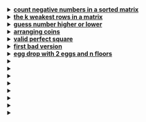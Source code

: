 <details>
  <summary><strong><a href=https://leetcode.com/problems/count-negative-numbers-in-a-sorted-matrix/>count negative numbers in a sorted matrix</a></strong></summary>

```cpp
// time: 10 minutes
class Solution {
public:
    int count_neg_numbers(vector<int>& nums) {
        int left = 0;
        int right = nums.size() - 1;
        int cnt = 0;
        while(left <= right) {
            int mid = (left + right) / 2;
            if(nums[mid] >= 0)
                left = mid + 1;
            else if(nums[mid] < 0) {
                cnt += (right - mid) + 1;
                right = mid - 1;
            }
        }
        return cnt;
    }

    int countNegatives(vector<vector<int>>& grid) {
        int res = 0;
        for(int i = 0; i < grid.size(); i++) {
            res += count_neg_numbers(grid[i]);
        }
        return res;
    }
};
```
</details>

<details>
  <summary><strong><a href=https://leetcode.com/problems/the-k-weakest-rows-in-a-matrix/>the k weakest rows in a matrix</a></strong></summary>

```cpp
//time = 15 minutes
class Solution {
public:
    int soliders_counter(vector<int>& rows) {
        int left = 0;  // civilians_cnt
        int right = rows.size() - 1;

        while(left <= right) {
            int mid = (right + left) / 2;
            if(rows[mid] == 0) {
                right = mid - 1;
            }
            else if(rows[mid] == 1) {
                left = mid + 1;
            }
        }
        return left;  // civilians_cnt
    }

    vector<int> kWeakestRows(vector<vector<int>>& mat, int k) {
        vector <pair <int, int>> solider_cnt;
        vector <int> res;

        for(int i = 0; i < mat.size(); i++) {
            int soliders = soliders_counter(mat[i]);
            solider_cnt.push_back({soliders, i});
        }

        sort(solider_cnt.begin(), solider_cnt.end());
        for(int i = 0; i < k; i++) {
            res.push_back(solider_cnt[i].second);
        }
        return res;
    }
};
```
</details>

<details>
  <summary><strong><a href=https://leetcode.com/problems/guess-number-higher-or-lower/description/>guess number higher or lower</a></strong></summary>

```cpp
// time: 7 minutes
/** 
 * Forward declaration of guess API.
 * @param  num   your guess
 * @return 	     -1 if num is higher than the picked number
 *			      1 if num is lower than the picked number
 *               otherwise return 0
 * int guess(int num);
 */

class Solution {
public:
    int guessNumber(int n) {
        long low = 1;
        long high = n;
        
        while(low <= high) {
            long mid = (low + high) / 2;
            long value = guess(mid);
            if(value == 0)
                return mid;
            else if(value == -1)
                high = mid - 1;
            else if(value == 1)
                low = mid + 1;
        }
        return -1;
    }
};
```
</details>

<details>
  <summary><strong><a href=https://leetcode.com/problems/arranging-coins/description/>arranging coins</a></strong></summary>

```cpp
// time = 20 minutes
// linear/ greedy [o(n)]
class Solution {
public:
    int arrangeCoins(int n) {
        int i = 1, res = 0;

        while(i <= n) {
            n -= i;
            res ++;
            i ++;
        }
        return res;
    }
};

// Binary search [O(log n)]
class Solution {
public:
    int arrangeCoins(int n) {
        long low = 0; 
        long high = n;
        
        while(low <= high) {
            long mid = (low + high) / 2;
            long coins_num = (mid * (mid + 1)) / 2;   // 1 + 2 + 3 + 4 + ........ + k = k * (k + 1) / 2
            
            if(n < coins_num)
                high = mid - 1;
            else if (n > coins_num)
                low = mid + 1;
            else
                return mid;
        }
        return high;
    }
};

// Constant time/ Mathematical approach O(1)
/*
sum(k) refers to the number of coins needed to build k complete rows
sum(k) = (k * (k + 1)) / 2
To find the largest k, the sum of numbers must be <= the whole number of coins
(k^2 + k) <= 2n  ==>  k^2 + k - 2n <= 0, by solving this equation:
k = (-1 +- sqrt(1 + 8n)) / 2 
*/
class Solution {
public:
    int arrangeCoins(int n) {
        return floor (-1 + sqrt(1 + 8.0 * n)) / 2;
    }
};
```
</details>

<details>
  <summary><strong><a href=https://leetcode.com/problems/valid-perfect-square/>valid perfect square</a></strong></summary>

```cpp
// time = 10 minutes
// linear time/ greedy approach O(n)
class Solution {
public:
    bool isPerfectSquare(int num) {
        for(long i = 1; i <= num; i++) {
            if(i * i == num)
                return true;
        }
        return false;
    }
};

// Binary search approach O(log n)
class Solution {
public:
    bool isPerfectSquare(long num) {
        int low = 1;
        long high = num;

        while(low <= high) {
            long mid = (low + high) / 2;
            
            if(mid * mid == num)
                return true;
            else if (num > mid * mid)
                low = mid + 1;
            else 
                high = mid - 1;
        }
        return false;
    }
};
```
</details>

<details>
  <summary><strong><a href=https://leetcode.com/problems/first-bad-version/>first bad version</a></strong></summary>

```cpp
// time = 6 minutes
// linear time/ greedy approach O(n)
// The API isBadVersion is defined for you.
// bool isBadVersion(int version);

class Solution {
public:
    int firstBadVersion(int n) {
        int bad_version = 0;
        for(int i = 1; i <= n; i++) {
            if(isBadVersion(i)){
                bad_version = i;
                break;
            }
        }
        return bad_version;
    }
};

// Binary search O(log n)
class Solution {
public:
    int firstBadVersion(long n) {
        int low = 1;
        long high = n;
        int res;
        
        while(low < high) {
            int mid = (low + high) / 2;
            if(isBadVersion(mid))
                high = mid;
            else
                low = mid + 1;
        }
        return low;
    }
};
```
</details>

<details>
  <summary><strong><a href=https://leetcode.com/problems/egg-drop-with-2-eggs-and-n-floors/>egg drop with 2 eggs and n floors</a></strong></summary>

```cpp
//linear time O(n)
class Solution {
public:
    int twoEggDrop(int n) {
        int res = 0;
        while(n > 0) {
            res ++;
            n -= res;
        }
        return res;
    }
};

// O(log n) solution
class Solution {
public:
    int twoEggDrop(int n) {
        int low = 1;
        int high = n;

        while(low < high) {
            int mid = (low + high) / 2;
            // floors number covered must be <= n
            // no.of drops = 1 + 2 + 3 + 4 + ....... + k
            int floors_num = (mid * (mid + 1)) / 2;
            if(floors_num >= n)
                high = mid;
            else
                low = mid + 1;
        }
        return low;
    }
};
```
</details>

<details>
  <summary><strong><a href=></a></strong></summary>

```cpp

```
</details>

<details>
  <summary><strong><a href=></a></strong></summary>

```cpp

```
</details>

<details>
  <summary><strong><a href=></a></strong></summary>

```cpp

```
</details>

<details>
  <summary><strong><a href=></a></strong></summary>

```cpp

```
</details>

<details>
  <summary><strong><a href=></a></strong></summary>

```cpp

```
</details>

<details>
  <summary><strong><a href=></a></strong></summary>

```cpp

```
</details>

<details>
  <summary><strong><a href=></a></strong></summary>

```cpp

```
</details>

<details>
  <summary><strong><a href=></a></strong></summary>

```cpp

```
</details>